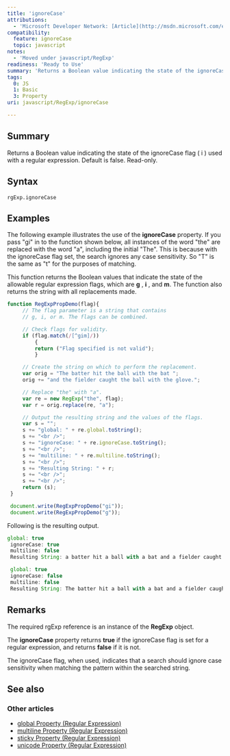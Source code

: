 ```yaml
---
title: 'ignoreCase'
attributions:
  - 'Microsoft Developer Network: [Article](http://msdn.microsoft.com/en-us/library/ie/8kz93es5(v=vs.94).aspx)'
compatibility:
  feature: ignoreCase
  topic: javascript
notes:
  - 'Moved under javascript/RegExp'
readiness: 'Ready to Use'
summary: 'Returns a Boolean value indicating the state of the ignoreCase flag ( i ) used with a regular expression. Default is false. Read-only.'
tags:
  0: JS
  1: Basic
  3: Property
uri: javascript/RegExp/ignoreCase

---
```

## Summary

Returns a Boolean value indicating the state of the ignoreCase flag ( i ) used with a regular expression. Default is false. Read-only.

## Syntax

    rgExp.ignoreCase

## Examples

The following example illustrates the use of the **ignoreCase** property. If you pass "gi" in to the function shown below, all instances of the word "the" are replaced with the word "a", including the initial "The". This is because with the ignoreCase flag set, the search ignores any case sensitivity. So "T" is the same as "t" for the purposes of matching.

This function returns the Boolean values that indicate the state of the allowable regular expression flags, which are **g** , **i** , and **m**. The function also returns the string with all replacements made.

``` js
function RegExpPropDemo(flag){
     // The flag parameter is a string that contains
     // g, i, or m. The flags can be combined.

     // Check flags for validity.
     if (flag.match(/[^gim]/))
         {
         return ("Flag specified is not valid");
         }

     // Create the string on which to perform the replacement.
     var orig = "The batter hit the ball with the bat ";
     orig += "and the fielder caught the ball with the glove.";

     // Replace "the" with "a".
     var re = new RegExp("the", flag);
     var r = orig.replace(re, "a");

     // Output the resulting string and the values of the flags.
     var s = "";
     s += "global: " + re.global.toString();
     s += "<br />";
     s += "ignoreCase: " + re.ignoreCase.toString();
     s += "<br />";
     s += "multiline: " + re.multiline.toString();
     s += "<br />";
     s += "Resulting String: " + r;
     s += "<br />";
     s += "<br />";
     return (s);
 }

 document.write(RegExpPropDemo("gi"));
 document.write(RegExpPropDemo("g"));
```

Following is the resulting output.

``` js
global: true
 ignoreCase: true
 multiline: false
 Resulting String: a batter hit a ball with a bat and a fielder caught a ball with a glove.

 global: true
 ignoreCase: false
 multiline: false
 Resulting String: The batter hit a ball with a bat and a fielder caught a ball with a glove.
```

## Remarks

The required rgExp reference is an instance of the **RegExp** object.

The **ignoreCase** property returns **true** if the ignoreCase flag is set for a regular expression, and returns **false** if it is not.

The ignoreCase flag, when used, indicates that a search should ignore case sensitivity when matching the pattern within the searched string.

## See also

### Other articles

-   [global Property (Regular Expression)](/javascript/regular_expression/global)
-   [multiline Property (Regular Expression)](/javascript/regular_expression/multiline)
-   [sticky Property (Regular Expression)](/javascript/regular_expression/sticky)
-   [unicode Property (Regular Expression)](/javascript/regular_expression/unicode)

